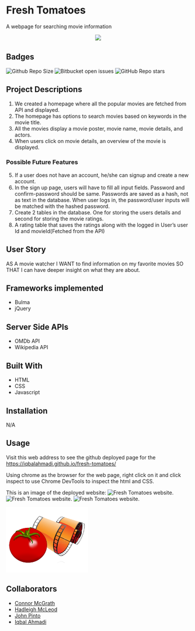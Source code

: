 # Fresh Tomatoes
A webpage for searching movie information

<p align="center">
  <img src="assets/images/video-camera.png" width="100" >
</p>

## Badges 
![Github Repo Size](https://img.shields.io/github/repo-size/hadscloud/fresh-tomatoes?style=for-the-badge)
![Bitbucket open issues](https://img.shields.io/bitbucket/issues/hadscloud/fresh-tomatoes?style=for-the-badge)
![GitHub Repo stars](https://img.shields.io/github/stars/hadscloud/fresh-tomatoes?style=social)




## Project Descriptions
1. We created a homepage where all the popular movies are fetched from API and displayed.
2. The homepage has options to search movies based on keywords in the movie title.
3. All the movies display a movie poster, movie name, movie details, and actors.
4. When users click on movie details, an overview of the movie is displayed.
### Possible Future Features
5. If a user does not have an account, he/she can signup and create a new account.
6. In the sign up page, users will have to fill all input fields. Password and confirm-password should be same. Passwords are saved as a hash, not as text in the database. When user logs in, the password/user inputs will be matched with the hashed password.
7. Create 2 tables in the database. One for storing the users details and second for storing the movie ratings.
8. A rating table that saves the ratings along with the logged in User’s user Id and movieId(Fetched from the API)

## User Story
AS A movie watcher
I WANT to find information on my favorite movies 
SO THAT I can have deeper insight on what they are about.

## Frameworks implemented
- Bulma
- jQuery

## Server Side APIs
- OMDb API
- Wikipedia API

## Built With
- HTML
- CSS
- Javascript

## Installation

N/A

## Usage

Visit this web address to see the github deployed page for the https://iqbalahmadi.github.io/fresh-tomatoes/

Using chrome as the browser for the web page, right click on it and click inspect to use Chrome DevTools to inspect the html and CSS.

This is an image of the deployed website:
![Fresh Tomatoes website.](./assets/images/Fresh-Tomatoes-SrcnShot1.png)
![Fresh Tomatoes website.](./assets/images/Fresh-Tomatoes-SrcnShot2.png)
![Fresh Tomatoes website.](./assets/images/Fresh-Tomatoes-SrcnShot3.png)

![alt expected website](https://github.com/hadscloud/fresh-tomatoes/blob/main/assets/images/fresh-tomatoes-logo-nb.png)

## Collaborators
- [Connor McGrath](https://github.com/CJMerit)
- [Hadleigh McLeod](https://github.com/hadscloud)
- [John Pinto](https://github.com/jpinto2)
- [Iqbal Ahmadi](https://github.com/IqbalAhmadi)
